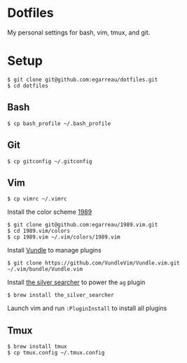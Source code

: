 # Dotfiles

My personal settings for bash, vim, tmux, and git.

# Setup

```
$ git clone git@github.com:egarreau/dotfiles.git
$ cd dotfiles
```

## Bash

`$ cp bash_profile ~/.bash_profile`

## Git

`$ cp gitconfig ~/.gitconfig`

## Vim

`$ cp vimrc ~/.vimrc`

Install the color scheme [1989](http://www.github.com/egarreau/1989.vim)
```
$ git clone git@github.com:egarreau/1989.vim.git
$ cd 1989.vim/colors
$ cp 1989.vim ~/.vim/colors/1989.vim
```

Install [Vundle](https://github.com/VundleVim/Vundle.Vim) to manage plugins
```
$ git clone https://github.com/VundleVim/Vundle.vim.git ~/.vim/bundle/Vundle.vim
```

Install [the silver searcher](https://github.com/ggreer/the_silver_searcher) to power the `ag` plugin
```
$ brew install the_silver_searcher
```

Launch vim and run `:PluginInstall` to install all plugins

## Tmux

```
$ brew install tmux
$ cp tmux.config ~/.tmux.config
```
